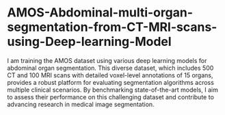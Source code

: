 # AMOS-Abdominal-multi-organ-segmentation-from-CT-MRI-scans-using-Deep-learning-Model

I am training the AMOS dataset using various deep learning models for abdominal organ segmentation. This diverse dataset, which includes 500 CT and 100 MRI scans with detailed voxel-level annotations of 15 organs, provides a robust platform for evaluating segmentation algorithms across multiple clinical scenarios. By benchmarking state-of-the-art models, I aim to assess their performance on this challenging dataset and contribute to advancing research in medical image segmentation.

